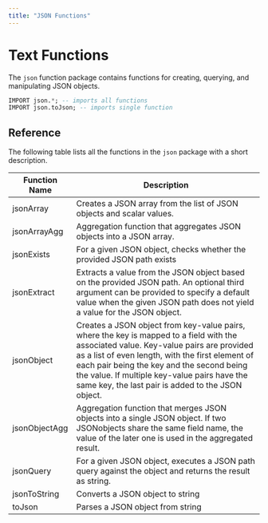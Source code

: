 ```yaml
---
title: "JSON Functions"
---
```


# Text Functions

The `json` function package contains functions for creating, querying, and manipulating JSON objects.

```sql
IMPORT json.*; -- imports all functions
IMPORT json.toJson; -- imports single function
```

## Reference

The following table lists all the functions in the `json` package with a short description.

| Function Name         | Description   |
|-----------------------|---------------|
| jsonArray | Creates a JSON array from the list of JSON objects and scalar values. | 
| jsonArrayAgg | Aggregation function that aggregates JSON objects into a JSON array. | 
| jsonExists | For a given JSON object, checks whether the provided JSON path exists | 
| jsonExtract | Extracts a value from the JSON object based on the provided JSON path. An optional third argument can be provided to specify a default value when the given JSON path does not yield a value for the JSON object. | 
| jsonObject | Creates a JSON object from key-value pairs, where the key is mapped to a field with the associated value. Key-value pairs are provided as a list of even length, with the first element of each pair being the key and the second being the value. If multiple key-value pairs have the same key, the last pair is added to the JSON object. | 
| jsonObjectAgg | Aggregation function that merges JSON objects into a single JSON object. If two JSONobjects share the same field name, the value of the later one is used in the aggregated result. | 
| jsonQuery | For a given JSON object, executes a JSON path query against the object and returns the result as string. | 
| jsonToString | Converts a JSON object to string | 
| toJson | Parses a JSON object from string | 
